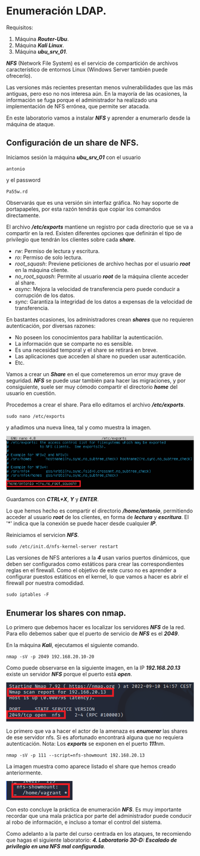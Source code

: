 # Enumeración LDAP.

Requisitos:
1. Máquina ***Router-Ubu***.
2. Máquina ***Kali Linux***.
3. Máquina ***ubu_srv_01***.


***NFS*** (Network File System) es el servicio de compartición de archivos característico de entornos Linux (Windows Server también puede ofrecerlo).

Las versiones más recientes presentan menos vulnerabilidades que las más antiguas, pero eso no nos interesa aún. En la mayoría de las ocasiones, la información se fuga porque el administrador ha realizado una implementación de NFS errónea, que permite ser atacada.

En este laboratorio vamos a instalar ***NFS*** y aprender a enumerarlo desde la máquina de ataque.

## Configuración de un share de NFS.

Iniciamos sesión la máquina ***ubu_srv_01*** con el usuario
```
antonio
```

y el password
```
Pa55w.rd
```

Observarás que es una versión sin interfaz gráfica. No hay soporte de portapapeles, por esta razón tendrás que copiar los comandos directamente.


El archivo ***/etc/exports*** mantiene un registro por cada directorio que se va a compartir en la red. Existen diferentes opciones que definirán el tipo de privilegio que tendrán los clientes sobre cada ***share***.

* *rw*: Permiso de lectura y escritura.
* *ro*: Permiso de solo lectura.
* *root_squash*: Previene peticiones de archivo hechas por el usuario ***root*** en la máquina cliente.
* *no_root_squash*: Permite al usuario ***root*** de la máquina cliente acceder al share.
* *async*: Mejora la velocidad de transferencia pero puede conducir a corrupción de los datos.
* *sync*: Garantiza la integridad de los datos a expensas de la velocidad de transferencia.

En bastantes ocasiones, los administradores crean ***shares*** que no requieren autenticación, por diversas razones:

* No poseen los conocimientos para habilitar la autenticación.
* La información que se comparte no es sensible.
* Es una necesidad temporal y el share se retirará en breve.
* Las aplicaciones que acceden al share no pueden usar autenticación.
* Etc.

Vamos a crear un ***Share*** en el que cometeremos un error muy grave de seguridad. ***NFS*** se puede usar también para hacer las migraciones, y por consiguiente, suele ser muy cómodo compartir el directorio ***home*** del usuario en cuestión.

Procedemos a crear el share. Para ello editamos el archivo ***/etc/exports***.
```
sudo nano /etc/exports
```

y añadimos una nueva línea, tal y como muestra la imagen.

![Crear share](../img/lab-04-D/202209101204.png)

Guardamos con ***CTRL+X***, ***Y*** y ***ENTER***.

Lo que hemos hecho es compartir el directorio ***/home/antonio***, permitiendo acceder al usuario ***root*** de los clientes, en forma de ***lectura*** y ***escritura***. El '*' indica que la conexión se puede hacer desde cualquier ***IP***.

Reiniciamos el servicion ***NFS***.
```
sudo /etc/init.d/nfs-kernel-server restart
```

Las versiones de NFS anteriores a la ***4*** usan varios puertos dinámicos, que deben ser configurados como estáticos para crear las correspondientes reglas en el firewall. Como el objetivo de este curso no es aprender a configurar puestos estáticos en el kernel, lo que vamos a hacer es abrir el firewall por nuestra comodidad.
```
sudo iptables -F
```


## Enumerar los shares con nmap.

Lo primero que debemos hacer es localizar los servidores ***NFS*** de la red. Para ello debemos saber que el puerto de servicio de ***NFS*** es el ***2049***.

En la máquina ***Kali***, ejecutamos el siguiente comando.
```
nmap -sV -p 2049 192.168.20.10-20
```

Como puede observarse en la siguiente imagen, en la IP ***192.168.20.13*** existe un servidor ***NFS*** porque el puerto está ***open***.

![NFS open](../img/lab-04-D/202209101359.png)


Lo primero que va a hacer el actor de la amenaza es ***enumerar*** las shares de ese servidor nfs. Si es afortunado encontrará alguna que no requiera autenticación.
Nota: Los ***exports*** se exponen en el puerto ***111***nm.
```
nmap -sV -p 111 --script=nfs-showmount 192.168.20.13
```

La imagen muestra como aparece listado el share que hemos creado anteriormente.

![NFS Share](../img/lab-04-D/202209101501.png)

Con esto concluye la práctica de enumeración ***NFS***. Es muy importante recordar que una mala práctica por parte del administrador puede conducir al robo de información, e incluso a tomar el control del sistema.

Como adelanto a la parte del curso centrada en los ataques, te recomiendo que hagas el siguiente laboratorio: ***4. Laboratorio 30-D: Escalado de privilegio en una NFS mal configurada***.
